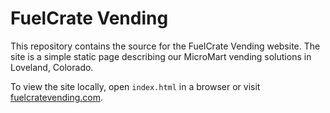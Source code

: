 # FuelCrate Vending

This repository contains the source for the FuelCrate Vending website. The site is a simple static page describing our MicroMart vending solutions in Loveland, Colorado.

To view the site locally, open `index.html` in a browser or visit [fuelcratevending.com](https://fuelcratevending.com).
